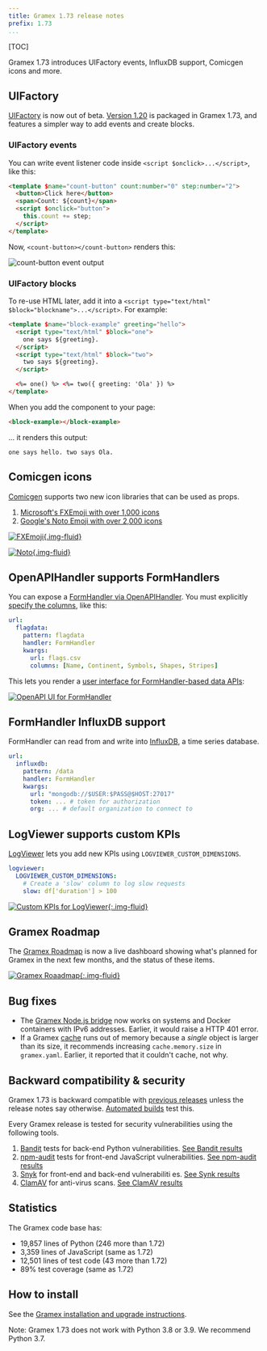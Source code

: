 ```yaml
---
title: Gramex 1.73 release notes
prefix: 1.73
...
```


[TOC]

Gramex 1.73 introduces UIFactory events, InfluxDB support, Comicgen icons and more.

## UIFactory

[UIFactory](../../uifactory/) is now out of beta.
[Version 1.20](https://www.npmjs.com/package/uifactory/v/1.20.0) is packaged in
Gramex 1.73, and features a simpler way to add events and create blocks.

### UIFactory events

You can write event listener code inside `<script $onclick>...</script>`, like this:

```html
<template $name="count-button" count:number="0" step:number="2">
  <button>Click here</button>
  <span>Count: ${count}</span>
  <script $onclick="button">
    this.count += step;
  </script>
</template>
```

Now, `<count-button></count-button>` renders this:

![count-button event output](count-button.gif)

### UIFactory blocks

To re-use HTML later, add it into a `<script type="text/html" $block="blockname">...</script>`. For example:

```html
<template $name="block-example" greeting="hello">
  <script type="text/html" $block="one">
    one says ${greeting}.
  </script>
  <script type="text/html" $block="two">
    two says ${greeting}.
  </script>

  <%= one() %> <%= two({ greeting: 'Ola' }) %>
</template>
```

When you add the component to your page:

```html
<block-example></block-example>
```

... it renders this output:

```text
one says hello. two says Ola.
```

## Comicgen icons

[Comicgen](https://gramener.com/comicgen/v1/) supports two new icon libraries that can be used as props.

1. [Microsoft's FXEmoji with over 1,000 icons](https://gramener.com/comicgen/v1/#name=fxemoji)
2. [Google's Noto Emoji with over 2,000 icons](https://gramener.com/comicgen/v1/#name=noto)

[![FXEmoji](fxemoji.png){.img-fluid}](https://gramener.com/comicgen/v1/#name=fxemoji)

[![Noto](noto.png){.img-fluid}](https://gramener.com/comicgen/v1/#name=noto)

## OpenAPIHandler supports FormHandlers

You can expose a [FormHandler via OpenAPIHandler](../../openapihandler/#formhandler-openapis).
You must explicitly [specify the columns](../formhandler/#formhandler-columns), like this:

```yaml
url:
  flagdata:
    pattern: flagdata
    handler: FormHandler
    kwargs:
      url: flags.csv
      columns: [Name, Continent, Symbols, Shapes, Stripes]
```

This lets you render a [user interface for FormHandler-based data APIs](../../openapihandler/example.html):

[![OpenAPI UI for FormHandler](openapi-formhandler.png)](../../openapihandler/example.html)

## FormHandler InfluxDB support

FormHandler can read from and write into [InfluxDB](https://portal.influxdata.com/downloads/), a time series database.

```yaml
url:
  influxdb:
    pattern: /data
    handler: FormHandler
    kwargs:
      url: "mongodb://$USER:$PASS@$HOST:27017"
      token: ... # token for authorization
      org: ... # default organization to connect to
```

## LogViewer supports custom KPIs

[LogViewer](../../logviewer/#add-custom-kpis) lets you add new KPIs using
`LOGVIEWER_CUSTOM_DIMENSIONS`.

```yaml
logviewer:
  LOGVIEWER_CUSTOM_DIMENSIONS:
    # Create a 'slow' column to log slow requests
    slow: df['duration'] > 100
```

[![Custom KPIs for LogViewer](../../logviewer/img/Custom-Logviewer.png){:.img-fluid}](../../logviewer/#add-custom-kpis)

## Gramex Roadmap

The [Gramex Roadmap](../../roadmap/) is now a live dashboard showing what's planned for Gramex in
the next few months, and the status of these items.

[![Gramex Roaadmap](roadmap.png){:.img-fluid}](../../roadmap/)

## Bug fixes

- The [Gramex Node.js bridge](../../node/) now works on systems and Docker containers with IPv6
  addresses. Earlier, it would raise a HTTP 401 error.
- If a Gramex [cache](../../cache/) runs out of memory because a _single_ object is larger than its
  size, it recommends increasing `cache.memory.size` in `gramex.yaml`. Earlier, it reported that it
  couldn't cache, not why.

## Backward compatibility & security

Gramex 1.73 is backward compatible with [previous releases](../) unless the release notes say otherwise.
[Automated builds](https://travis-ci.com/github/gramener/gramex/builds) test this.

Every Gramex release is tested for security vulnerabilities using the following tools.

1. [Bandit](https://bandit.readthedocs.io/) tests for back-end Python vulnerabilities.
   [See Bandit results](https://github.com/gramener/gramex/blob/master/reports/bandit.txt)
2. [npm-audit](https://docs.npmjs.com/cli/v6/commands/npm-audit) tests for front-end JavaScript vulnerabilities.
   [See npm-audit results](https://github.com/gramener/gramex/blob/master/reports/npm-audit.txt)
3. [Snyk](https://snyk.io/) for front-end and back-end vulnerabiliti es.
   [See Synk results](https://github.com/gramener/gramex/blob/master/reports/snyk.txt)
4. [ClamAV](https://www.clamav.net/) for anti-virus scans.
   [See ClamAV results](https://github.com/gramener/gramex/blob/master/reports/clamav.txt)

## Statistics

The Gramex code base has:

- 19,857 lines of Python (246 more than 1.72)
- 3,359 lines of JavaScript (same as 1.72)
- 12,501 lines of test code (43 more than 1.72)
- 89% test coverage (same as 1.72)

## How to install

See the [Gramex installation and upgrade instructions](../../install/).

Note: Gramex 1.73 does not work with Python 3.8 or 3.9. We recommend Python 3.7.
